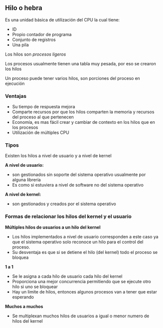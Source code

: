 ## Hilo o hebra

Es una unidad básica de utilización del CPU la cual tiene:
- ID
- Propio contador de programa
- Conjunto de registros
- Una pila

Los hilos son *procesos ligeros*

Los procesos usualmente tienen una tabla muy pesada, por eso se crearon los hilos

Un proceso puede tener varios hilos, son porciones del proceso en ejecución

### Ventajas

- Su tiempo de respuesta mejora
- Comparte recursos por que los hilos comparten la memoria y recursos del proceso al que pertenecen 
- Economía, es mas fácil crear y cambiar de contexto en los hilos que en los procesos
- Utilización de múltiples CPU

### Tipos

Existen los hilos a nivel de usuario y a nivel de kernel 

**A nivel de usuario:**
- son gestionados sin soporte del sistema operativo usualmente por alguna librería 
- Es como si estuviera a nivel de software no del sistema operativo 

**A nivel de kernel:**
- son gestionados y creados por el sistema operativo

### Formas de relacionar los hilos del kernel y el usuario

**Múltiples hilos de usuarios a un hilo del kernel**
- Los hilos implementados a nivel de usuario corresponden a este caso ya que el sistema operativo solo reconoce un hilo para el control del proceso.
- Su desventaja es que si se detiene el hilo (del kernel) todo el proceso se bloquea

**1 a 1**
- Se le asigna a cada hilo de usuario cada hilo del kernel
- Proporciona una mejor concurrencia permitiendo que se ejecute otro hilo si uno se bloquear
- Hay un limite de hilos, entonces algunos procesos van a tener que estar esperando

**Muchos a muchos**
- Se multiplexan muchos hilos de usuarios a igual o menor numero de hilos del kernel